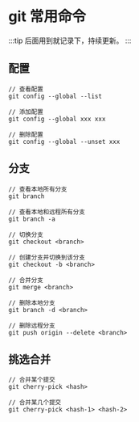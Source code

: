 # git 常用命令

:::tip
后面用到就记录下，持续更新。
:::

## 配置

```
// 查看配置
git config --global --list

// 添加配置
git config --global xxx xxx

// 删除配置
git config --global --unset xxx
```

## 分支

```
// 查看本地所有分支
git branch

// 查看本地和远程所有分支
git branch -a

// 切换分支
git checkout <branch>

// 创建分支并切换到该分支
git checkout -b <branch>

// 合并分支
git merge <branch>

// 删除本地分支
git branch -d <branch>

// 删除远程分支
git push origin --delete <branch>
```

## 挑选合并

```
// 合并某个提交
git cherry-pick <hash>

// 合并某几个提交
git cherry-pick <hash-1> <hash-2>
```
